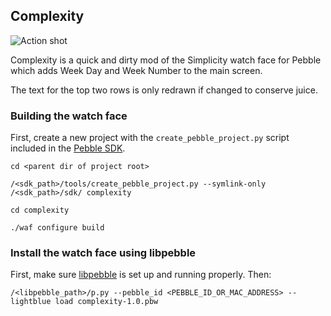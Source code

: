 ## Complexity

![Action shot](https://raw.github.com/magu/Complexity/master/releases/complexity-1.0.png)

Complexity is a quick and dirty mod of the Simplicity watch face for Pebble which adds Week Day and Week Number to the main screen.

The text for the top two rows is only redrawn if changed to conserve juice.

### Building the watch face

First, create a new project with the `create_pebble_project.py` script included in the [Pebble SDK](http://developer.getpebble.com).

    cd <parent dir of project root>

    /<sdk_path>/tools/create_pebble_project.py --symlink-only /<sdk_path>/sdk/ complexity

    cd complexity

    ./waf configure build

### Install the watch face using libpebble

First, make sure [libpebble](https://github.com/pebble/libpebble) is set up and running properly. Then:

    /<libpebble_path>/p.py --pebble_id <PEBBLE_ID_OR_MAC_ADDRESS> --lightblue load complexity-1.0.pbw
